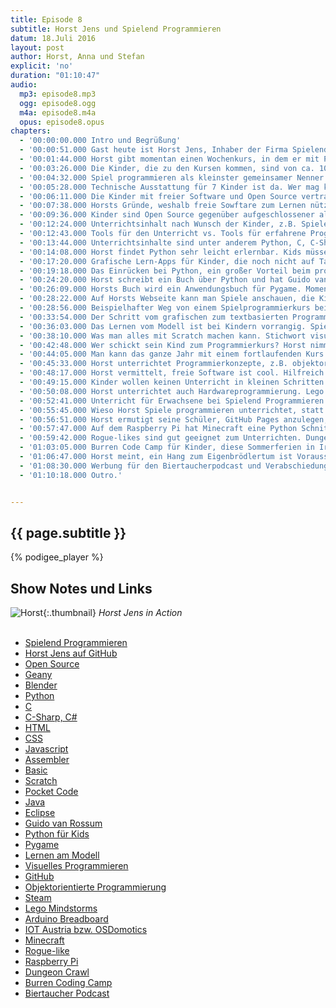 ```yaml
---
title: Episode 8
subtitle: Horst Jens und Spielend Programmieren
datum: 18.Juli 2016
layout: post
author: Horst, Anna und Stefan
explicit: 'no'
duration: "01:10:47"
audio:
  mp3: episode8.mp3
  ogg: episode8.ogg
  m4a: episode8.m4a
  opus: episode8.opus
chapters:
  - '00:00:00.000 Intro und Begrüßung'
  - '00:00:51.000 Gast heute ist Horst Jens, Inhaber der Firma Spielend Programmieren.'
  - '00:01:44.000 Horst gibt momentan einen Wochenkurs, in dem er mit PocketCode am Smartphone unterrichtet.'
  - '00:03:26.000 Die Kinder, die zu den Kursen kommen, sind von ca. 10 bis 16 Jahre alt.'
  - '00:04:32.000 Spiel programmieren als kleinster gemeinsamer Nenner. Weiterer Unterricht nach Wunsch in Kleingruppen.'
  - '00:05:28.000 Technische Ausstattung für 7 Kinder ist da. Wer mag kann eigene Hardware mitbringen.'
  - '00:06:11.000 Die Kinder mit freier Software und Open Source vertraut zu machen, ist für Horst selbstverständlich.'
  - '00:07:38.000 Horsts Gründe, weshalb freie Sowftare zum Lernen nützlich ist.'
  - '00:09:36.000 Kinder sind Open Source gegenüber aufgeschlossener als Erwachsene. Hauptsache, ihre Spiele laufen.'
  - '00:12:24.000 Unterrichtsinhalt nach Wunsch der Kinder, z.B. Spiele programmieren oder Hompages erstellen.'
  - '00:12:43.000 Tools für den Unterricht vs. Tools für erfahrene Programmierer. Zb. Editoren Geany vs. Blender.'
  - '00:13:44.000 Unterrichtsinhalte sind unter anderem Python, C, C-Sharp, Ruby, HTML, CSS, Javascript, Scratch.'
  - '00:14:08.000 Horst findet Python sehr leicht erlernbar. Kids müssen sich nicht mehr mit Assembler und Basic abquälen.'
  - '00:17:20.000 Grafische Lern-Apps für Kinder, die noch nicht auf Tastatur tippen können. Scratch oder Pocket Code.'
  - '00:19:18.000 Das Einrücken bei Python, ein großer Vorteil beim programmieren lernen. Exkurs, Java und Eclipse.'
  - '00:24:20.000 Horst schreibt ein Buch über Python und hat Guido van Rossum schon persönlich getroffen.'
  - '00:26:09.000 Horsts Buch wird ein Anwendungsbuch für Pygame. Momentan ist es ein GitHub-Projekt.'
  - '00:28:22.000 Auf Horsts Webseite kann man Spiele anschauen, die Kinder bei ihm gemacht haben.'
  - '00:28:56.000 Beispielhafter Weg von einem Spielprogrammierkurs bei Horst bis zum Profi-Spieleentwickler.'
  - '00:33:54.000 Der Schritt vom grafischen zum textbasierten Programmieren fällt Kindern leicht.'
  - '00:36:03.000 Das Lernen vom Modell ist bei Kindern vorrangig. Spielen als die Motivation, programmieren zu lernen.'
  - '00:38:10.000 Was man alles mit Scratch machen kann. Stichwort visuelles Programmieren.'
  - '00:42:48.000 Wer schickt sein Kind zum Programmierkurs? Horst nimmt nur Kinder, die freiwillig zum Kurs kommen.'
  - '00:44:05.000 Man kann das ganze Jahr mit einem fortlaufenden Kurs bei Horst anfangen. Zusätzlich gibt es Ferienkurse.'
  - '00:45:33.000 Horst unterrichtet Programmierkonzepte, z.B. objektorientierte Programmierung.'
  - '00:48:17.000 Horst vermittelt, freie Software ist cool. Hilfreich dabei ist, dass es neuerdings Steam für Linux gibt.'
  - '00:49:15.000 Kinder wollen keinen Unterricht in kleinen Schritten. Die Kinder da abholen, wo sie sind.'
  - '00:50:08.000 Horst unterrichtet auch Hardwareprogrammierung. Lego Mindstorms, Arduino Breadboard, IOT Austria.'
  - '00:52:41.000 Unterricht für Erwachsene bei Spielend Programmieren. Kurse für Arbeitslose, z.B. Python für Chemiker.'
  - '00:55:45.000 Wieso Horst Spiele programmieren unterrichtet, statt selbst Spiele zu programmieren.'
  - '00:56:51.000 Horst ermutigt seine Schüler, GitHub Pages anzulegen, für Bewerbungen.'
  - '00:57:47.000 Auf dem Raspberry Pi hat Minecraft eine Python Schnittstelle.'
  - '00:59:42.000 Rogue-likes sind gut geeignet zum Unterrichten. Dungeon Crawl als Vorlage.'
  - '01:03:05.000 Burren Code Camp für Kinder, diese Sommerferien in Irland.'
  - '01:06:47.000 Horst meint, ein Hang zum Eigenbrödlertum ist Voraussetzung, um Spaß an Computern zu haben.'
  - '01:08:30.000 Werbung für den Biertaucherpodcast und Verabschiedung mitsamt Beispiel für Rekursion.'
  - '01:10:18.000 Outro.'


---
```


## {{ page.subtitle }}

{% podigee_player %}

## Show Notes und Links

![Horst]({{site.url}}/img/horst.jpg){:.thumbnail}
<em>Horst Jens in Action</em><br/><br/>

* [Spielend Programmieren](http://spielend-programmieren.at/de:start)
* [Horst Jens auf GitHub](https://github.com/horstjens)
* [Open Source](https://de.wikipedia.org/wiki/Open_Source)
* [Geany](https://de.wikipedia.org/wiki/Geany)
* [Blender](https://www.blender.org/)
* [Python](https://www.python.org/)
* [C](https://de.wikipedia.org/wiki/C_(Programmiersprache))
* [C-Sharp, C#](https://de.wikipedia.org/wiki/C-Sharp)
* [HTML](https://de.wikipedia.org/wiki/Hypertext_Markup_Language)
* [CSS](https://de.wikipedia.org/wiki/Cascading_Style_Sheets)
* [Javascript](https://de.wikipedia.org/wiki/JavaScript)
* [Assembler](https://de.wikipedia.org/wiki/Assembler_(Informatik))
* [Basic](https://de.wikipedia.org/wiki/BASIC)
* [Scratch](https://de.wikipedia.org/wiki/Scratch_(Programmiersprache))
* [Pocket Code](http://www.catrobat.org/de/)
* [Java](https://de.wikipedia.org/wiki/Java_(Programmiersprache))
* [Eclipse](https://eclipse.org/)
* [Guido van Rossum](https://de.wikipedia.org/wiki/Guido_van_Rossum)
* [Python für Kids](https://www.amazon.de/Python-f%C3%BCr-Kids-mitp/dp/382668673X?ie=UTF8&redirect=true)
* [Pygame](https://de.wikipedia.org/wiki/Pygame)
* [Lernen am Modell](https://de.wikipedia.org/wiki/Lernen_am_Modell)
* [Visuelles Programmieren](https://de.wikipedia.org/wiki/Visuelle_Programmiersprache)
* [GitHub](https://de.wikipedia.org/wiki/GitHub)
* [Objektorientierte Programmierung](https://de.wikipedia.org/wiki/Objektorientierte_Programmierung)
* [Steam](http://store.steampowered.com/?l=german)
* [Lego Mindstorms](https://de.wikipedia.org/wiki/Lego_Mindstorms)
* [Arduino Breadboard](https://www.arduino.cc/en/Tutorial/ArduinoToBreadboard)
* [IOT Austria bzw. OSDomotics](http://www.osdomotics.com/)
* [Minecraft](https://de.wikipedia.org/wiki/Minecraft)
* [Rogue-like](https://de.wikipedia.org/wiki/Rogue-like)
* [Raspberry Pi](https://de.wikipedia.org/wiki/Raspberry_Pi)
* [Dungeon Crawl](https://de.wikipedia.org/wiki/Dungeon_Crawl)
* [Burren Coding Camp](http://creativecomputerlab.com/burren.html)
* [Biertaucher Podcast](http://spielend-programmieren.at/de:podcast:biertaucher:start)
